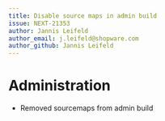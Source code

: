 ```yaml
---
title: Disable source maps in admin build
issue: NEXT-21353
author: Jannis Leifeld
author_email: j.leifeld@shopware.com
author_github: Jannis Leifeld
---
```

# Administration
* Removed sourcemaps from admin build
